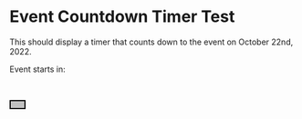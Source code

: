 # Event Countdown Timer Test

This should display a timer that counts down to the event on October 22nd, 2022.

<script>
// Set the date we're counting down to
var countDownDate = new Date("Oct 22, 2022 8:00:00").getTime();

// Update the count down every 1 second
var x = setInterval(function() {

  // Get today's date and time
  var now = new Date().getTime();

  // Find the distance between now and the count down date
  var distance = countDownDate - now;

  // Time calculations for days, hours, minutes and seconds
  var days = Math.floor(distance / (1000 * 60 * 60 * 24));
  var hours = Math.floor((distance % (1000 * 60 * 60 * 24)) / (1000 * 60 * 60));
  var minutes = Math.floor((distance % (1000 * 60 * 60)) / (1000 * 60));
  var seconds = Math.floor((distance % (1000 * 60)) / 1000);

  // Display the result in the element with id="demo"
  document.getElementById("countdown-timer").innerHTML = days + " days " + hours + " hours "
  + minutes + " minutes and " + seconds + " seconds ";

  // If the count down is finished, write some text
  if (distance < 0) {
    clearInterval(x);
    document.getElementById("countdown-timer").innerHTML = "EXPIRED";
  }
}, 1000);
</script>

<style type="text/CSS">
#countdown-timer {
    border: solid black 2px;
    font-size: 24pt;
    font-weight: bold;
    background-color: silver;
    color: black;
    padding: 6px 12px;
    text-align: center;
    display: inline-block;
}
</style>

Event starts in: <p id="countdown-timer"></p>
